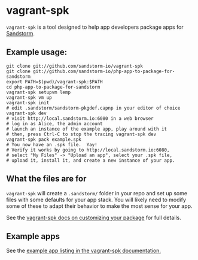 # vagrant-spk

`vagrant-spk` is a tool designed to help app developers package apps for [Sandstorm](https://sandstorm.io).

## Example usage:

    git clone git://github.com/sandstorm-io/vagrant-spk
    git clone git://github.com/sandstorm-io/php-app-to-package-for-sandstorm
    export PATH=$(pwd)/vagrant-spk:$PATH
    cd php-app-to-package-for-sandstorm
    vagrant-spk setupvm lemp
    vagrant-spk vm up
    vagrant-spk init
    # edit .sandstorm/sandstorm-pkgdef.capnp in your editor of choice
    vagrant-spk dev
    # visit http://local.sandstorm.io:6080 in a web browser
    # log in as Alice, the admin account
    # launch an instance of the example app, play around with it
    # then, press Ctrl-C to stop the tracing vagrant-spk dev
    vagrant-spk pack example.spk
    # You now have an .spk file.  Yay!
    # Verify it works by going to http://local.sandstorm.io:6080,
    # select "My Files" -> "Upload an app", select your .spk file,
    # upload it, install it, and create a new instance of your app.

## What the files are for

`vagrant-spk` will create a `.sandstorm/` folder in your repo and set up some
files with some defaults for your app stack.  You will likely need to modify
some of these to adapt their behavior to make the most sense for your app.

See the [vagrant-spk docs on customizing your
package](https://docs.sandstorm.io/en/latest/vagrant-spk/customizing/)
for full details.

## Example apps

See the [example app listing in the vagrant-spk
documentation.](https://docs.sandstorm.io/en/latest/vagrant-spk/customizing/#example-setups)
